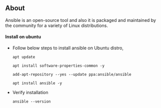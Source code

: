 ## About
Ansible is an open-source tool and also it is packaged and maintained by the community for a variety of Linux distributions.

#### Install on ubuntu
- Follow below steps to install ansible on Ubuntu  distro,
  ```
  apt update
  ```
  ```
  apt install software-properties-common -y
  ```
  ```
  add-apt-repository --yes --update ppa:ansible/ansible
  ```
  ```
  apt install ansible -y
  ```
- Verify installation
  ```
  ansible --version
  ```
